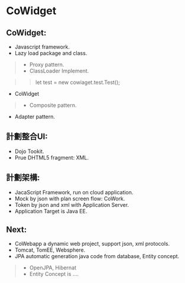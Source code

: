 # CoWidget
## CoWidget:
- Javascript framework.
- Lazy load package and class.

> - Proxy pattern.
> - ClassLoader Implement.

> > let test = new cowiaget.test.Test();

- CoWidget

> - Composite pattern.

- Adapter pattern.


## 計劃整合UI:
- Dojo Tookit.
- Prue DHTML5 fragment: XML.


## 計劃架構:
- JacaScript Framework, run on cloud application.
- Mock by json with plan screen flow: CoWork.
- Token by json and xml with Application Server.
- Application Target is Java EE.

## Next:
- CoWebapp a dynamic web project, support json, xml protocols.
- Tomcat, TomEE, Websphere.
- JPA automatic generation java code from database, Entity concept.

> - OpenJPA, Hibernat
> - Entity Concept is ....


